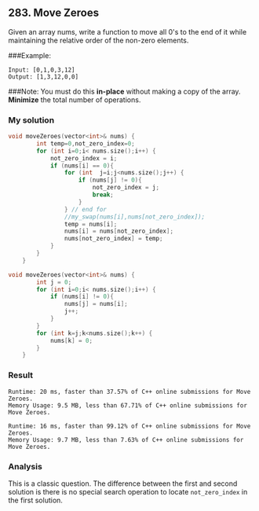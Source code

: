 ## 283. Move Zeroes
Given an array nums, write a function to move all 0's to the end of it while maintaining the relative order of the non-zero elements.

###Example:
```
Input: [0,1,0,3,12]
Output: [1,3,12,0,0]
```
###Note:
You must do this **in-place** without making a copy of the array.
**Minimize** the total number of operations.

### My solution
``` C++
void moveZeroes(vector<int>& nums) {
        int temp=0,not_zero_index=0;
        for (int i=0;i< nums.size();i++) {
            not_zero_index = i;
            if (nums[i] == 0){
                for (int  j=i;j<nums.size();j++) {
                    if (nums[j] != 0){
                        not_zero_index = j;
                        break;
                    }
                } // end for
                //my_swap(nums[i],nums[not_zero_index]);
                temp = nums[i];
                nums[i] = nums[not_zero_index];
                nums[not_zero_index] = temp;
            }
        }
    }
```

```C++
void moveZeroes(vector<int>& nums) {
        int j = 0;
        for (int i=0;i< nums.size();i++) {
            if (nums[i] != 0){
                nums[j] = nums[i];
                j++;
            }
        }
        for (int k=j;k<nums.size();k++) {
            nums[k] = 0;
        }
    }
```

### Result
```
Runtime: 20 ms, faster than 37.57% of C++ online submissions for Move Zeroes.
Memory Usage: 9.5 MB, less than 67.71% of C++ online submissions for Move Zeroes.
```
```
Runtime: 16 ms, faster than 99.12% of C++ online submissions for Move Zeroes.
Memory Usage: 9.7 MB, less than 7.63% of C++ online submissions for Move Zeroes.
```

### Analysis
This is a classic question. The difference between the first and second solution is there is no special search operation to locate `not_zero_index` in the first solution.
